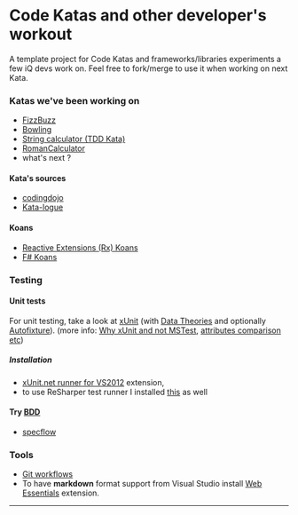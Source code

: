 Code Katas and other developer's workout
=======================


A template project for Code Katas and frameworks/libraries experiments a few iQ devs work on. 
Feel free to fork/merge to use it when working on next Kata.

### Katas we've been working on

* [FizzBuzz](http://codingdojo.org/cgi-bin/wiki.pl?KataFizzBuzz)
* [Bowling](http://codingdojo.org/cgi-bin/wiki.pl?KataBowling)
* [String calculator (TDD Kata)](http://osherove.com/tdd-kata-1/)
* [RomanCalculator](http://codingdojo.org/cgi-bin/wiki.pl?KataRomanCalculator)
* what's next ?

#### Kata's sources
* [codingdojo](http://codingdojo.org/cgi-bin/wiki.pl?KataCatalogue)
* [Kata-logue](http://craftsmanship.sv.cmu.edu/katas)

#### Koans
* [Reactive Extensions (Rx) Koans](http://rxkoans.codeplex.com/)
* [F# Koans](https://github.com/ChrisMarinos/FSharpKoans)

### Testing

#### Unit tests
For unit testing, take a look at  [xUnit](http://xunit.codeplex.com/) (with [Data Theories](http://www.tomdupont.net/2012/04/xunit-theory-data-driven-unit-test.html) and optionally [Autofixture](http://blog.ploeh.dk/2010/10/08/AutoDataTheorieswithAutoFixture/)). 
(more info: [Why xUnit and not MSTest](http://blog.ploeh.dk/2010/04/26/WhyImmigratingfromMSTesttoxUnit.net/), [attributes comparison etc](http://xunit.codeplex.com/wikipage?title=Comparisons&referringTitle=Home))



##### Installation

 * [xUnit.net runner for VS2012](http://visualstudiogallery.msdn.microsoft.com/463c5987-f82b-46c8-a97e-b1cde42b9099?SRC=VSIDE) extension,
 * to use ReSharper test runner I installed [this](https://github.com/hazzik/ReSharper.XUnitTestRunner/downloads) as well
 

#### Try [BDD](http://en.wikipedia.org/wiki/Behavior-driven_development)
 * [specflow](http://www.specflow.org/)

### Tools

 * [Git workflows](https://www.atlassian.com/git/workflows#!workflow-overview)
 * To have <b>markdown</b> format support from Visual Studio install [Web Essentials](http://visualstudiogallery.msdn.microsoft.com/07d54d12-7133-4e15-becb-6f451ea3bea6) extension.


---


